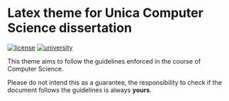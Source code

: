 Latex theme for Unica Computer Science dissertation
===================================================

[![license](https://img.shields.io/github/license/mashape/apistatus.svg?maxAge=2592000)](https://github.com/UnicaLabs-CS/foresee/blob/master/Licence.md)
[![university](https://img.shields.io/badge/university-unica-red.svg)](http://www.unica.it/)

This theme aims to follow the guidelines enforced
in the course of Computer Science.

Please do not intend this as a guarantee, the responsibility
to check if the document follows the guidelines is always **yours**.
